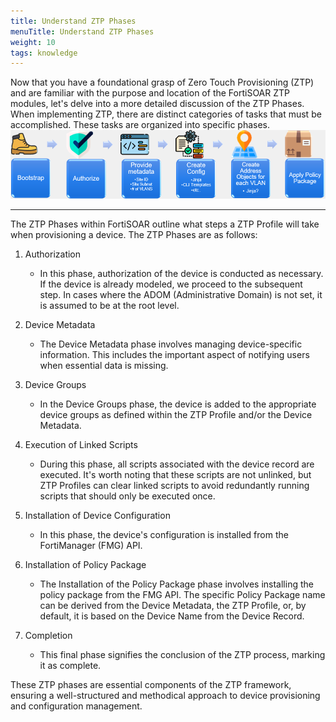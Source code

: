 ```yaml
---
title: Understand ZTP Phases
menuTitle: Understand ZTP Phases
weight: 10
tags: knowledge
---
```


Now that you have a foundational grasp of Zero Touch Provisioning (ZTP) and are familiar with the purpose and location of the FortiSOAR ZTP modules, let's delve into a more detailed discussion of the ZTP Phases. When implementing ZTP, there are distinct categories of tasks that must be accomplished. These tasks are organized into specific phases.
![ztp phases](images/ztp_phases.png)

---

The ZTP Phases within FortiSOAR outline what steps a ZTP Profile will take when provisioning a device. The ZTP Phases are as follows:

1. Authorization
   - In this phase, authorization of the device is conducted as necessary. If the device is already modeled, we proceed to the subsequent step. In cases where the ADOM (Administrative Domain) is not set, it is assumed to be at the root level.

2. Device Metadata
   - The Device Metadata phase involves managing device-specific information. This includes the important aspect of notifying users when essential data is missing.

3. Device Groups
   - In the Device Groups phase, the device is added to the appropriate device groups as defined within the ZTP Profile and/or the Device Metadata.

4. Execution of Linked Scripts
   - During this phase, all scripts associated with the device record are executed. It's worth noting that these scripts are not unlinked, but ZTP Profiles can clear linked scripts to avoid redundantly running scripts that should only be executed once.

5. Installation of Device Configuration
   - In this phase, the device's configuration is installed from the FortiManager (FMG) API.

6. Installation of Policy Package
   - The Installation of the Policy Package phase involves installing the policy package from the FMG API. The specific Policy Package name can be derived from the Device Metadata, the ZTP Profile, or, by default, it is based on the Device Name from the Device Record.

7. Completion
   - This final phase signifies the conclusion of the ZTP process, marking it as complete.

These ZTP phases are essential components of the ZTP framework, ensuring a well-structured and methodical approach to device provisioning and configuration management.

